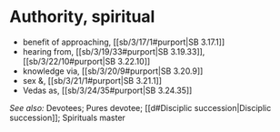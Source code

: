 # Authority, spiritual

* benefit of approaching, [[sb/3/17/1#purport|SB 3.17.1]]
* hearing from, [[sb/3/19/33#purport|SB 3.19.33]], [[sb/3/22/10#purport|SB 3.22.10]]
* knowledge via, [[sb/3/20/9#purport|SB 3.20.9]]
* sex &, [[sb/3/21/1#purport|SB 3.21.1]]
* Vedas as, [[sb/3/24/35#purport|SB 3.24.35]]

*See also:* Devotees; Pures devotee; [[d#Disciplic succession|Disciplic succession]]; Spirituals master
